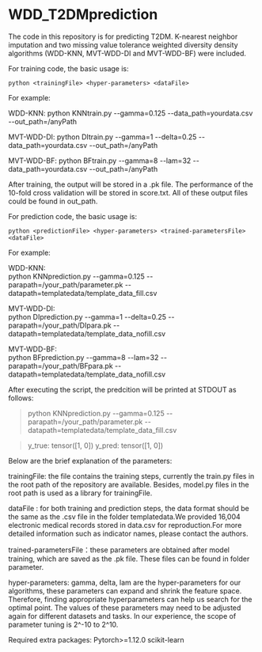 # WDD_T2DMprediction
The code in this repository is for predicting T2DM. K-nearest neighbor imputation and two missing value tolerance weighted diversity density algorithms (WDD-KNN, MVT-WDD-DI and MVT-WDD-BF) were included.

For training code, the basic usage is:

`python <trainingFile> <hyper-parameters> <dataFile>` 

For example:

WDD-KNN: python KNNtrain.py --gamma=0.125 --data_path=yourdata.csv --out_path=/anyPath
  
MVT-WDD-DI: python DItrain.py --gamma=1 --delta=0.25 --data_path=yourdata.csv --out_path=/anyPath
  
MVT-WDD-BF: python BFtrain.py --gamma=8 --lam=32 --data_path=yourdata.csv --out_path=/anyPath

After training, the output will be stored in a .pk file. The performance of the 10-fold cross validation will be stored in score.txt. All of these output files could be found in out_path.

For prediction code, the basic usage is:
  
`python <predictionFile> <hyper-parameters> <trained-parametersFile> <dataFile>`

For example:

WDD-KNN:  
  python KNNprediction.py --gamma=0.125 --parapath=/your_path/parameter.pk --datapath=templatedata/template_data_fill.csv

MVT-WDD-DI:  
  python DIprediction.py --gamma=1 --delta=0.25 --parapath=/your_path/DIpara.pk --datapath=templatedata/template_data_nofill.csv

MVT-WDD-BF:   
  python BFprediction.py --gamma=8 --lam=32 --parapath=/your_path/BFpara.pk --datapath=templatedata/template_data_nofill.csv

After executing the script, the predcition will be printed at STDOUT as follows:
>python KNNprediction.py --gamma=0.125 --parapath=/your_path/parameter.pk --datapath=templatedata/template_data_fill.csv

>y_true: tensor([1, 0])
>y_pred: tensor([1, 0])

Below are the brief explanation of the parameters:

trainingFile: the file contains the training steps, currently the <Modelname>train.py files  in the root path of the repository are available. Besides, <Modelname>model.py files in the root path is used as a library for trainingFile.

dataFile : for both training and prediction steps, the data format should be the same as the .csv file in the folder templatedata.We provided 16,004 electronic medical records stored in data.csv for reproduction.For more detailed information such as indicator names, please contact the authors.

trained-parametersFile：these parameters are obtained after model training, which are saved as the .pk file. These files can be found in folder parameter. 

hyper-parameters: gamma, delta, lam are the hyper-parameters for our algorithms, these parameters can expand and shrink the feature space. Therefore, finding appropriate hyperparameters can help us search for the optimal point. The values of these parameters may need to be adjusted again for different datasets and tasks. In our experience, the scope of parameter tuning is 2^-10 to 2^10.

Required extra packages: 
Pytorch>=1.12.0 
scikit-learn

